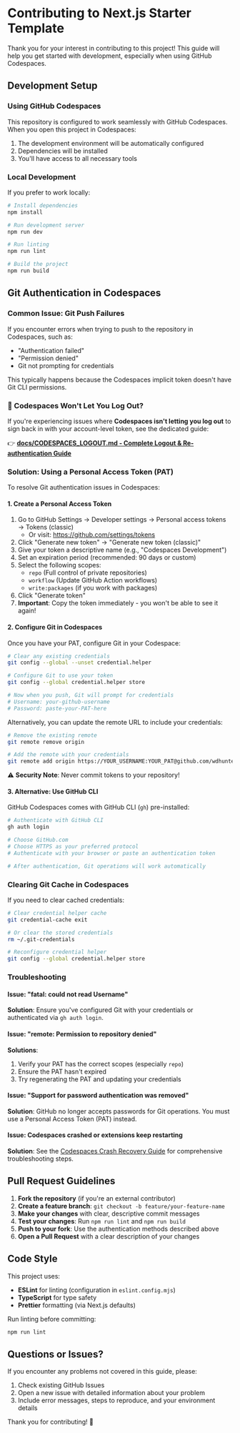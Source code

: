 # Contributing to Next.js Starter Template

Thank you for your interest in contributing to this project! This guide will help you get started with development, especially when using GitHub Codespaces.

## Development Setup

### Using GitHub Codespaces

This repository is configured to work seamlessly with GitHub Codespaces. When you open this project in Codespaces:

1. The development environment will be automatically configured
2. Dependencies will be installed
3. You'll have access to all necessary tools

### Local Development

If you prefer to work locally:

```bash
# Install dependencies
npm install

# Run development server
npm run dev

# Run linting
npm run lint

# Build the project
npm run build
```

## Git Authentication in Codespaces

### Common Issue: Git Push Failures

If you encounter errors when trying to push to the repository in Codespaces, such as:
- "Authentication failed"
- "Permission denied"
- Git not prompting for credentials

This typically happens because the Codespaces implicit token doesn't have Git CLI permissions.

### 🔴 Codespaces Won't Let You Log Out?

If you're experiencing issues where **Codespaces isn't letting you log out** to sign back in with your account-level token, see the dedicated guide:

👉 **[docs/CODESPACES_LOGOUT.md - Complete Logout & Re-authentication Guide](./docs/CODESPACES_LOGOUT.md)**

### Solution: Using a Personal Access Token (PAT)

To resolve Git authentication issues in Codespaces:

#### 1. Create a Personal Access Token

1. Go to GitHub Settings → Developer settings → Personal access tokens → Tokens (classic)
   - Or visit: https://github.com/settings/tokens
2. Click "Generate new token" → "Generate new token (classic)"
3. Give your token a descriptive name (e.g., "Codespaces Development")
4. Set an expiration period (recommended: 90 days or custom)
5. Select the following scopes:
   - `repo` (Full control of private repositories)
   - `workflow` (Update GitHub Action workflows)
   - `write:packages` (if you work with packages)
6. Click "Generate token"
7. **Important**: Copy the token immediately - you won't be able to see it again!

#### 2. Configure Git in Codespaces

Once you have your PAT, configure Git in your Codespace:

```bash
# Clear any existing credentials
git config --global --unset credential.helper

# Configure Git to use your token
git config --global credential.helper store

# Now when you push, Git will prompt for credentials
# Username: your-github-username
# Password: paste-your-PAT-here
```

Alternatively, you can update the remote URL to include your credentials:

```bash
# Remove the existing remote
git remote remove origin

# Add the remote with your credentials
git remote add origin https://YOUR_USERNAME:YOUR_PAT@github.com/wdhunter645/next-starter-template.git
```

⚠️ **Security Note**: Never commit tokens to your repository!

#### 3. Alternative: Use GitHub CLI

GitHub Codespaces comes with GitHub CLI (`gh`) pre-installed:

```bash
# Authenticate with GitHub CLI
gh auth login

# Choose GitHub.com
# Choose HTTPS as your preferred protocol
# Authenticate with your browser or paste an authentication token

# After authentication, Git operations will work automatically
```

### Clearing Git Cache in Codespaces

If you need to clear cached credentials:

```bash
# Clear credential helper cache
git credential-cache exit

# Or clear the stored credentials
rm ~/.git-credentials

# Reconfigure credential helper
git config --global credential.helper store
```

### Troubleshooting

#### Issue: "fatal: could not read Username"

**Solution**: Ensure you've configured Git with your credentials or authenticated via `gh auth login`.

#### Issue: "remote: Permission to repository denied"

**Solutions**:
1. Verify your PAT has the correct scopes (especially `repo`)
2. Ensure the PAT hasn't expired
3. Try regenerating the PAT and updating your credentials

#### Issue: "Support for password authentication was removed"

**Solution**: GitHub no longer accepts passwords for Git operations. You must use a Personal Access Token (PAT) instead.

#### Issue: Codespaces crashed or extensions keep restarting

**Solution**: See the [Codespaces Crash Recovery Guide](docs/CODESPACES_CRASH_RECOVERY.md) for comprehensive troubleshooting steps.

## Pull Request Guidelines

1. **Fork the repository** (if you're an external contributor)
2. **Create a feature branch**: `git checkout -b feature/your-feature-name`
3. **Make your changes** with clear, descriptive commit messages
4. **Test your changes**: Run `npm run lint` and `npm run build`
5. **Push to your fork**: Use the authentication methods described above
6. **Open a Pull Request** with a clear description of your changes

## Code Style

This project uses:
- **ESLint** for linting (configuration in `eslint.config.mjs`)
- **TypeScript** for type safety
- **Prettier** formatting (via Next.js defaults)

Run linting before committing:
```bash
npm run lint
```

## Questions or Issues?

If you encounter any problems not covered in this guide, please:
1. Check existing GitHub Issues
2. Open a new issue with detailed information about your problem
3. Include error messages, steps to reproduce, and your environment details

Thank you for contributing! 🎉
